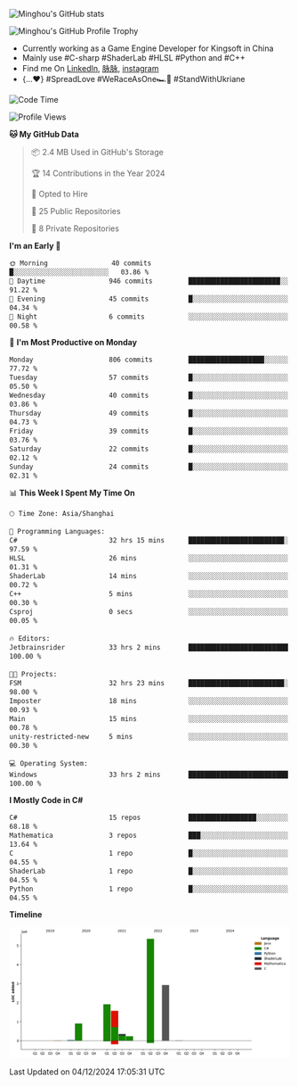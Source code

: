 ![Minghou's GitHub stats](https://github-readme-stats.vercel.app/api?username=Minghou-Lei&include_all_commits=true&show_icons=true&theme=radical)

![Minghou's GitHub Profile Trophy](https://github-profile-trophy.vercel.app/?username=Minghou-Lei&theme=onedark)

- Currently working as a Game Engine Developer for Kingsoft in China
- Mainly use #C-sharp #ShaderLab #HLSL #Python and #C++
- Find me On [LinkedIn](https://www.linkedin.com/in/%E6%98%8E%E7%9A%93-%E6%9D%8E-597356105/), [脉脉](https://maimai.cn/contact/share/card?u=kgmsdwiqpe9a&_share_channel=copy_link), [instagram](https://www.instagram.com/mistletoer76/)
- {...♥️} #SpreadLove #WeRaceAsOne🏎🌈 #StandWithUkriane

<!-- ![Minghou's GitHub stats](https://github-readme-stats.vercel.app/api/top-langs/?username=Minghou-lei&layout=compact&theme=radical) -->

<!--START_SECTION:waka-->
![Code Time](http://img.shields.io/badge/Code%20Time-47%20hrs%2029%20mins-blue)

![Profile Views](http://img.shields.io/badge/Profile%20Views-4-blue)

**🐱 My GitHub Data** 

> 📦 2.4 MB Used in GitHub's Storage 
 > 
> 🏆 14 Contributions in the Year 2024
 > 
> 💼 Opted to Hire
 > 
> 📜 25 Public Repositories 
 > 
> 🔑 8 Private Repositories 
 > 
**I'm an Early 🐤** 

```text
🌞 Morning                40 commits          █░░░░░░░░░░░░░░░░░░░░░░░░   03.86 % 
🌆 Daytime                946 commits         ███████████████████████░░   91.22 % 
🌃 Evening                45 commits          █░░░░░░░░░░░░░░░░░░░░░░░░   04.34 % 
🌙 Night                  6 commits           ░░░░░░░░░░░░░░░░░░░░░░░░░   00.58 % 
```
📅 **I'm Most Productive on Monday** 

```text
Monday                   806 commits         ███████████████████░░░░░░   77.72 % 
Tuesday                  57 commits          █░░░░░░░░░░░░░░░░░░░░░░░░   05.50 % 
Wednesday                40 commits          █░░░░░░░░░░░░░░░░░░░░░░░░   03.86 % 
Thursday                 49 commits          █░░░░░░░░░░░░░░░░░░░░░░░░   04.73 % 
Friday                   39 commits          █░░░░░░░░░░░░░░░░░░░░░░░░   03.76 % 
Saturday                 22 commits          █░░░░░░░░░░░░░░░░░░░░░░░░   02.12 % 
Sunday                   24 commits          █░░░░░░░░░░░░░░░░░░░░░░░░   02.31 % 
```


📊 **This Week I Spent My Time On** 

```text
🕑︎ Time Zone: Asia/Shanghai

💬 Programming Languages: 
C#                       32 hrs 15 mins      ████████████████████████░   97.59 % 
HLSL                     26 mins             ░░░░░░░░░░░░░░░░░░░░░░░░░   01.31 % 
ShaderLab                14 mins             ░░░░░░░░░░░░░░░░░░░░░░░░░   00.72 % 
C++                      5 mins              ░░░░░░░░░░░░░░░░░░░░░░░░░   00.30 % 
Csproj                   0 secs              ░░░░░░░░░░░░░░░░░░░░░░░░░   00.05 % 

🔥 Editors: 
Jetbrainsrider           33 hrs 2 mins       █████████████████████████   100.00 % 

🐱‍💻 Projects: 
FSM                      32 hrs 23 mins      ████████████████████████░   98.00 % 
Imposter                 18 mins             ░░░░░░░░░░░░░░░░░░░░░░░░░   00.93 % 
Main                     15 mins             ░░░░░░░░░░░░░░░░░░░░░░░░░   00.78 % 
unity-restricted-new     5 mins              ░░░░░░░░░░░░░░░░░░░░░░░░░   00.30 % 

💻 Operating System: 
Windows                  33 hrs 2 mins       █████████████████████████   100.00 % 
```

**I Mostly Code in C#** 

```text
C#                       15 repos            █████████████████░░░░░░░░   68.18 % 
Mathematica              3 repos             ███░░░░░░░░░░░░░░░░░░░░░░   13.64 % 
C                        1 repo              █░░░░░░░░░░░░░░░░░░░░░░░░   04.55 % 
ShaderLab                1 repo              █░░░░░░░░░░░░░░░░░░░░░░░░   04.55 % 
Python                   1 repo              █░░░░░░░░░░░░░░░░░░░░░░░░   04.55 % 
```



**Timeline**

![Lines of Code chart](https://raw.githubusercontent.com/Minghou-Lei/Minghou-Lei/main/assets/bar_graph.png)


 Last Updated on 04/12/2024 17:05:31 UTC
<!--END_SECTION:waka-->
